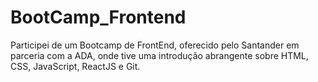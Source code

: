 ﻿# BootCamp_Frontend

Participei de um Bootcamp de FrontEnd, oferecido pelo Santander em parceria com a ADA, onde tive uma introdução abrangente sobre HTML, CSS, JavaScript, ReactJS e Git.
